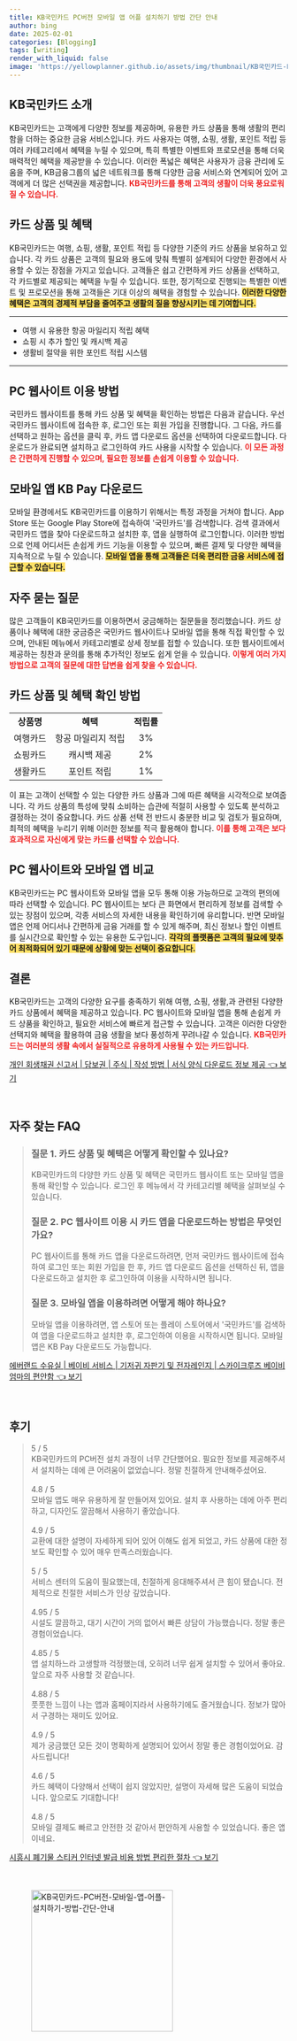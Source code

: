 ```yaml
---
title: KB국민카드 PC버전 모바일 앱 어플 설치하기 방법 간단 안내
author: bing
date: 2025-02-01
categories: [Blogging]
tags: [writing]
render_with_liquid: false
image: 'https://yellowplanner.github.io/assets/img/thumbnail/KB국민카드-PC버전-모바일-앱-어플-설치하기-방법-간단-안내.webp'
---
```



<h2 id='KB국민카드_소개'>KB국민카드 소개</h2>

<p>KB국민카드는 고객에게 다양한 정보를 제공하며, 유용한 카드 상품을 통해 생활의 편리함을 더하는 중요한 금융 서비스입니다. 카드 사용자는 여행, 쇼핑, 생활, 포인트 적립 등 여러 카테고리에서 혜택을 누릴 수 있으며, 특히 특별한 이벤트와 프로모션을 통해 더욱 매력적인 혜택을 제공받을 수 있습니다. 이러한 폭넓은 혜택은 사용자가 금융 관리에 도움을 주며, KB금융그룹의 넓은 네트워크를 통해 다양한 금융 서비스와 연계되어 있어 고객에게 더 많은 선택권을 제공합니다. <b><span style="color: #ee2323;">KB국민카드를 통해 고객의 생활이 더욱 풍요로워질 수 있습니다.</span></b></p>

<h2 id='카드_상품_및_혜택'>카드 상품 및 혜택</h2>

<p>KB국민카드는 여행, 쇼핑, 생활, 포인트 적립 등 다양한 기준의 카드 상품을 보유하고 있습니다. 각 카드 상품은 고객의 필요와 용도에 맞춰 특별히 설계되어 다양한 환경에서 사용할 수 있는 장점을 가지고 있습니다. 고객들은 쉽고 간편하게 카드 상품을 선택하고, 각 카드별로 제공되는 혜택을 누릴 수 있습니다. 또한, 정기적으로 진행되는 특별한 이벤트 및 프로모션을 통해 고객들은 기대 이상의 혜택을 경험할 수 있습니다. <b><span style="background-color: #ffe066;">이러한 다양한 혜택은 고객의 경제적 부담을 줄여주고 생활의 질을 향상시키는 데 기여합니다.</span></b></p>

<hr />

<ul>
    <li>여행 시 유용한 항공 마일리지 적립 혜택</li>
    <li>쇼핑 시 추가 할인 및 캐시백 제공</li>
    <li>생활비 절약을 위한 포인트 적립 시스템</li>
</ul>

<hr />

<h2 id='PC_웹사이트_이용_방법'>PC 웹사이트 이용 방법</h2>

<p>국민카드 웹사이트를 통해 카드 상품 및 혜택을 확인하는 방법은 다음과 같습니다. 우선 국민카드 웹사이트에 접속한 후, 로그인 또는 회원 가입을 진행합니다. 그 다음, 카드를 선택하고 원하는 옵션을 클릭 후, 카드 앱 다운로드 옵션을 선택하여 다운로드합니다. 다운로드가 완료되면 설치하고 로그인하여 카드 사용을 시작할 수 있습니다. <b><span style="color: #ee2323;">이 모든 과정은 간편하게 진행할 수 있으며, 필요한 정보를 손쉽게 이용할 수 있습니다.</span></b></p>

<h2 id='모바일_앱_KB_Pay_다운로드'>모바일 앱 KB Pay 다운로드</h2>

<p>모바일 환경에서도 KB국민카드를 이용하기 위해서는 특정 과정을 거쳐야 합니다. App Store 또는 Google Play Store에 접속하여 '국민카드'를 검색합니다. 검색 결과에서 국민카드 앱을 찾아 다운로드하고 설치한 후, 앱을 실행하여 로그인합니다. 이러한 방법으로 언제 어디서든 손쉽게 카드 기능을 이용할 수 있으며, 빠른 결제 및 다양한 혜택을 지속적으로 누릴 수 있습니다. <b><span style="background-color: #ffe066;">모바일 앱을 통해 고객들은 더욱 편리한 금융 서비스에 접근할 수 있습니다.</span></b></p>

<h2 id='자주_묻는_질문'>자주 묻는 질문</h2>

<p>많은 고객들이 KB국민카드를 이용하면서 궁금해하는 질문들을 정리했습니다. 카드 상품이나 혜택에 대한 궁금증은 국민카드 웹사이트나 모바일 앱을 통해 직접 확인할 수 있으며, 안내된 메뉴에서 카테고리별로 상세 정보를 접할 수 있습니다. 또한 웹사이트에서 제공하는 칭찬과 문의를 통해 추가적인 정보도 쉽게 얻을 수 있습니다. <b><span style="color: #ee2323;">이렇게 여러 가지 방법으로 고객의 질문에 대한 답변을 쉽게 찾을 수 있습니다.</span></b></p>

<h2 id='카드_상품_및_혜택_확인'>카드 상품 및 혜택 확인 방법</h2>

<table>
    <tr>
        <td style="text-align: center; height: 17px;"><b>상품명</b></td>
        <td style="text-align: center; height: 17px;"><b>혜택</b></td>
        <td style="text-align: center; height: 17px;"><b>적립률</b></td>
    </tr>
    <tr>
        <td style="text-align: center; height: 17px;">여행카드</td>
        <td style="text-align: center; height: 17px;">항공 마일리지 적립</td>
        <td style="text-align: center; height: 17px;">3%</td>
    </tr>
    <tr>
        <td style="text-align: center; height: 17px;">쇼핑카드</td>
        <td style="text-align: center; height: 17px;">캐시백 제공</td>
        <td style="text-align: center; height: 17px;">2%</td>
    </tr>
    <tr>
        <td style="text-align: center; height: 17px;">생활카드</td>
        <td style="text-align: center; height: 17px;">포인트 적립</td>
        <td style="text-align: center; height: 17px;">1%</td>
    </tr>
</table>

<p>이 표는 고객이 선택할 수 있는 다양한 카드 상품과 그에 따른 혜택을 시각적으로 보여줍니다. 각 카드 상품의 특성에 맞춰 소비하는 습관에 적절히 사용할 수 있도록 분석하고 결정하는 것이 중요합니다. 카드 상품 선택 전 반드시 충분한 비교 및 검토가 필요하며, 최적의 혜택을 누리기 위해 이러한 정보를 적극 활용해야 합니다. <b><span style="color: #ee2323;">이를 통해 고객은 보다 효과적으로 자신에게 맞는 카드를 선택할 수 있습니다.</span></b></p>

<h2 id='PC웹사이트와_모바일앱_비교'>PC 웹사이트와 모바일 앱 비교</h2>

<p>KB국민카드는 PC 웹사이트와 모바일 앱을 모두 통해 이용 가능하므로 고객의 편의에 따라 선택할 수 있습니다. PC 웹사이트는 보다 큰 화면에서 편리하게 정보를 검색할 수 있는 장점이 있으며, 각종 서비스의 자세한 내용을 확인하기에 유리합니다. 반면 모바일 앱은 언제 어디서나 간편하게 금융 거래를 할 수 있게 해주며, 최신 정보나 할인 이벤트를 실시간으로 확인할 수 있는 유용한 도구입니다. <b><span style="background-color: #ffe066;">각각의 플랫폼은 고객의 필요에 맞추어 최적화되어 있기 때문에 상황에 맞는 선택이 중요합니다.</span></b></p>

<h2 id='결론'>결론</h2>

<p>KB국민카드는 고객의 다양한 요구를 충족하기 위해 여행, 쇼핑, 생활,과 관련된 다양한 카드 상품에서 혜택을 제공하고 있습니다. PC 웹사이트와 모바일 앱을 통해 손쉽게 카드 상품을 확인하고, 필요한 서비스에 빠르게 접근할 수 있습니다. 고객은 이러한 다양한 선택지와 혜택을 활용하여 금융 생활을 보다 풍성하게 꾸려나갈 수 있습니다. <b><span style="color: #ee2323;">KB국민카드는 여러분의 생활 속에서 실질적으로 유용하게 사용될 수 있는 카드입니다.</span></b></p>


<p><a class="click-button" title="개인 회생채권 신고서 | 담보권 | 주식 | 작성 방법 | 서식 양식 다운로드 정보 제공" href="https://yellowplanner.github.io/posts/%EA%B0%9C%EC%9D%B8-%ED%9A%8C%EC%83%9D%EC%B1%84%EA%B6%8C-%EC%8B%A0%EA%B3%A0%EC%84%9C-%EB%8B%B4%EB%B3%B4%EA%B6%8C-%EC%A3%BC%EC%8B%9D-%EC%9E%91%EC%84%B1-%EB%B0%A9%EB%B2%95-%EC%84%9C%EC%8B%9D-%EC%96%91%EC%8B%9D-%EB%8B%A4%EC%9A%B4%EB%A1%9C%EB%93%9C-%EC%A0%95%EB%B3%B4-%EC%A0%9C%EA%B3%B5/" rel="dofollow">개인 회생채권 신고서 | 담보권 | 주식 | 작성 방법 | 서식 양식 다운로드 정보 제공 👈 보기</a></p><br>
<h2 id='자주_찾는_FAQ'>자주 찾는 FAQ</h2>
<div itemscope="" itemtype="https://schema.org/FAQPage"> 
<blockquote> 
<div itemscope="" itemprop="mainEntity" itemtype="https://schema.org/Question"> 
<h3 itemprop="name">질문 1. 카드 상품 및 혜택은 어떻게 확인할 수 있나요? </h3> 
<div itemscope="" itemprop="acceptedAnswer" itemtype="https://schema.org/Answer"> 
<span itemprop="text"> 
<p>KB국민카드의 다양한 카드 상품 및 혜택은 국민카드 웹사이트 또는 모바일 앱을 통해 확인할 수 있습니다. 로그인 후 메뉴에서 각 카테고리별 혜택을 살펴보실 수 있습니다.</p> 
</span> 
</div> 
</div> 

<div itemscope="" itemprop="mainEntity" itemtype="https://schema.org/Question"> 
<h3 itemprop="name">질문 2. PC 웹사이트 이용 시 카드 앱을 다운로드하는 방법은 무엇인가요? </h3> 
<div itemscope="" itemprop="acceptedAnswer" itemtype="https://schema.org/Answer"> 
<span itemprop="text"> 
<p>PC 웹사이트를 통해 카드 앱을 다운로드하려면, 먼저 국민카드 웹사이트에 접속하여 로그인 또는 회원 가입을 한 후, 카드 앱 다운로드 옵션을 선택하신 뒤, 앱을 다운로드하고 설치한 후 로그인하여 이용을 시작하시면 됩니다.</p> 
</span> 
</div> 
</div> 

<div itemscope="" itemprop="mainEntity" itemtype="https://schema.org/Question"> 
<h3 itemprop="name">질문 3. 모바일 앱을 이용하려면 어떻게 해야 하나요?</h3> 
<div itemscope="" itemprop="acceptedAnswer" itemtype="https://schema.org/Answer"> 
<span itemprop="text"> 
<p>모바일 앱을 이용하려면, 앱 스토어 또는 플레이 스토어에서 '국민카드'를 검색하여 앱을 다운로드하고 설치한 후, 로그인하여 이용을 시작하시면 됩니다. 모바일 앱은 KB Pay 다운로드도 가능합니다.</p> 
</span> 
</div> 
</div> 
</blockquote> 
</div>
<p><a class="click-button" title="에버랜드 수유실 | 베이비 서비스 | 기저귀 자판기 및 전자레인지 | 스카이크루즈 베이비 엄마의 편안함" href="https://yellowplanner.github.io/posts/%EC%97%90%EB%B2%84%EB%9E%9C%EB%93%9C-%EC%88%98%EC%9C%A0%EC%8B%A4-%EB%B2%A0%EC%9D%B4%EB%B9%84-%EC%84%9C%EB%B9%84%EC%8A%A4-%EA%B8%B0%EC%A0%80%EA%B7%80-%EC%9E%90%ED%8C%90%EA%B8%B0-%EB%B0%8F-%EC%A0%84%EC%9E%90%EB%A0%88%EC%9D%B8%EC%A7%80-%EC%8A%A4%EC%B9%B4%EC%9D%B4%ED%81%AC%EB%A3%A8%EC%A6%88-%EB%B2%A0%EC%9D%B4%EB%B9%84-%EC%97%84%EB%A7%88%EC%9D%98-%ED%8E%B8%EC%95%88%ED%95%A8/" rel="dofollow">에버랜드 수유실 | 베이비 서비스 | 기저귀 자판기 및 전자레인지 | 스카이크루즈 베이비 엄마의 편안함 👈 보기</a></p><br>
<h2 id='후기'>후기</h2>
<div itemscope itemtype="https://schema.org/Product">
  <blockquote>
  <div itemprop="review" itemscope itemtype="https://schema.org/Review">
      <div itemprop="reviewRating" itemscope itemtype="https://schema.org/Rating"> <span itemprop="ratingValue">5</span> / <span itemprop="bestRating">5</span> </div>
      <span itemprop="reviewBody">KB국민카드의 PC버전 설치 과정이 너무 간단했어요. 필요한 정보를 제공해주셔서 설치하는 데에 큰 어려움이 없었습니다. 정말 친절하게 안내해주셨어요.</span>
  </div>
  <br>
  <div itemprop="review" itemscope itemtype="https://schema.org/Review">
      <div itemprop="reviewRating" itemscope itemtype="https://schema.org/Rating"> <span itemprop="ratingValue">4.8</span> / <span itemprop="bestRating">5</span> </div>
      <span itemprop="reviewBody">모바일 앱도 매우 유용하게 잘 만들어져 있어요. 설치 후 사용하는 데에 아주 편리하고, 디자인도 깔끔해서 사용하기 좋았습니다.</span>
  </div>
  <br>
  <div itemprop="review" itemscope itemtype="https://schema.org/Review">
      <div itemprop="reviewRating" itemscope itemtype="https://schema.org/Rating"> <span itemprop="ratingValue">4.9</span> / <span itemprop="bestRating">5</span> </div>
      <span itemprop="reviewBody">교환에 대한 설명이 자세하게 되어 있어 이해도 쉽게 되었고, 카드 상품에 대한 정보도 확인할 수 있어 매우 만족스러웠습니다.</span>
  </div>
  <br>
  <div itemprop="review" itemscope itemtype="https://schema.org/Review">
      <div itemprop="reviewRating" itemscope itemtype="https://schema.org/Rating"> <span itemprop="ratingValue">5</span> / <span itemprop="bestRating">5</span> </div>
      <span itemprop="reviewBody">서비스 센터의 도움이 필요했는데, 친절하게 응대해주셔서 큰 힘이 됐습니다. 전체적으로 친절한 서비스가 인상 깊었습니다.</span>
  </div>
  <br>
  <div itemprop="review" itemscope itemtype="https://schema.org/Review">
      <div itemprop="reviewRating" itemscope itemtype="https://schema.org/Rating"> <span itemprop="ratingValue">4.95</span> / <span itemprop="bestRating">5</span> </div>
      <span itemprop="reviewBody">시설도 깔끔하고, 대기 시간이 거의 없어서 빠른 상담이 가능했습니다. 정말 좋은 경험이었습니다.</span>
  </div>
  <br>
  <div itemprop="review" itemscope itemtype="https://schema.org/Review">
      <div itemprop="reviewRating" itemscope itemtype="https://schema.org/Rating"> <span itemprop="ratingValue">4.85</span> / <span itemprop="bestRating">5</span> </div>
      <span itemprop="reviewBody">앱 설치하느라 고생할까 걱정했는데, 오히려 너무 쉽게 설치할 수 있어서 좋아요. 앞으로 자주 사용할 것 같습니다.</span>
  </div>
  <br>
  <div itemprop="review" itemscope itemtype="https://schema.org/Review">
      <div itemprop="reviewRating" itemscope itemtype="https://schema.org/Rating"> <span itemprop="ratingValue">4.88</span> / <span itemprop="bestRating">5</span> </div>
      <span itemprop="reviewBody">풋풋한 느낌이 나는 앱과 홈페이지라서 사용하기에도 즐거웠습니다. 정보가 많아서 구경하는 재미도 있어요.</span>
  </div>
  <br>
  <div itemprop="review" itemscope itemtype="https://schema.org/Review">
      <div itemprop="reviewRating" itemscope itemtype="https://schema.org/Rating"> <span itemprop="ratingValue">4.9</span> / <span itemprop="bestRating">5</span> </div>
      <span itemprop="reviewBody">제가 궁금했던 모든 것이 명확하게 설명되어 있어서 정말 좋은 경험이었어요. 감사드립니다!</span>
  </div>
  <br>
  <div itemprop="review" itemscope itemtype="https://schema.org/Review">
      <div itemprop="reviewRating" itemscope itemtype="https://schema.org/Rating"> <span itemprop="ratingValue">4.6</span> / <span itemprop="bestRating">5</span> </div>
      <span itemprop="reviewBody">카드 혜택이 다양해서 선택이 쉽지 않았지만, 설명이 자세해 많은 도움이 되었습니다. 앞으로도 기대합니다!</span>
  </div>
  <br>
  <div itemprop="review" itemscope itemtype="https://schema.org/Review">
      <div itemprop="reviewRating" itemscope itemtype="https://schema.org/Rating"> <span itemprop="ratingValue">4.8</span> / <span itemprop="bestRating">5</span> </div>
      <span itemprop="reviewBody">모바일 결제도 빠르고 안전한 것 같아서 편안하게 사용할 수 있었습니다. 좋은 앱이네요.</span>
  </div>
  </blockquote>
</div>
<p><a class="click-button" title="시흥시 폐기물 스티커 인터넷 발급 비용 방법 편리한 절차" href="https://yellowplanner.github.io/posts/%EC%8B%9C%ED%9D%A5%EC%8B%9C-%ED%8F%90%EA%B8%B0%EB%AC%BC-%EC%8A%A4%ED%8B%B0%EC%BB%A4-%EC%9D%B8%ED%84%B0%EB%84%B7-%EB%B0%9C%EA%B8%89-%EB%B9%84%EC%9A%A9-%EB%B0%A9%EB%B2%95-%ED%8E%B8%EB%A6%AC%ED%95%9C-%EC%A0%88%EC%B0%A8/" rel="dofollow">시흥시 폐기물 스티커 인터넷 발급 비용 방법 편리한 절차 👈 보기</a></p><br>
<figure class="image"><img src="https://yellowplanner.github.io/assets/img/thumbnail/KB국민카드-PC버전-모바일-앱-어플-설치하기-방법-간단-안내.webp" alt="KB국민카드-PC버전-모바일-앱-어플-설치하기-방법-간단-안내" width="256" height="256"></figure>